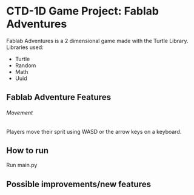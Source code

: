# CTD-1D Game Project: Fablab Adventures 

Fablab Adventures is a 2 dimensional game made with the Turtle Library. 
Libraries used:
- Turtle
- Random 
- Math
- Uuid

## Fablab Adventure Features 

###### Movement
Players move their sprit using WASD or the arrow keys on a keyboard. 

## How to run 
Run main.py

## Possible improvements/new features 
